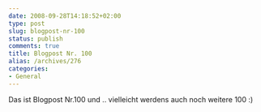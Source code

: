 ```yaml
---
date: 2008-09-28T14:18:52+02:00
type: post
slug: blogpost-nr-100
status: publish
comments: true
title: Blogpost Nr. 100
alias: /archives/276
categories:
- General
---
```


Das ist Blogpost Nr.100 und .. vielleicht werdens auch noch weitere 100 :)
